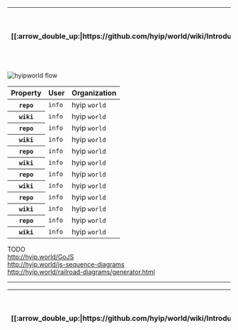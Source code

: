 <table>
  <thead>
    <tr>
      <th>[[:arrow_double_up:|https://github.com/hyip/world/wiki/Introduction]]</th>
      <th>[[:arrow_up_small:|https://github.com/hyipworld/hyipworld.github.io/wiki/Introduction]]</th>
      <th>[[:rewind:|Introduction]] [[Intro|Introduction]]</th>
      <th>[[:arrow_backward:|[Mapping]-Merging]] [[Prev|[Mapping]-Merging]]</th>
      <th>[[:repeat:|[Mapping]-Overall]] [[Reload|[Mapping]-Overall]]</th>
      <th>Last :arrow_forward:</th>
      <th>[[Next|https://github.com/hyip/rating]] [[:fast_forward:|https://github.com/hyip/rating]]</th>
      <th>[[:arrow_down_small:|https://github.com/hyip/rating]]</th>
      <th>[[:arrow_double_down:|https://github.com/hyip/rating/wiki/Introduction]]</th>
    </tr>
  </thead>
</table>

![hyipworld flow](https://hyipworld.github.io/images/github/doc/figure16.png)

<table>
  <thead>
    <tr>
      <th>Property</th>
      <th>User</th>
      <th>Organization</th>
    </tr>
  </thead>
  <tbody>
    <tr>
      <th scope="row"><code>repo</code></th>
      <td><code>info</code></td>
      <td>hyip <code>world</code></td>
    </tr>
    <tr>
      <th scope="row"><code>wiki</code></th>
      <td><code>info</code></td>
      <td>hyip <code>world</code></td>
    </tr>
    <tr>
      <th scope="row"><code>repo</code></th>
      <td><code>info</code></td>
      <td>hyip <code>world</code></td>
    </tr>
    <tr>
      <th scope="row"><code>wiki</code></th>
      <td><code>info</code></td>
      <td>hyip <code>world</code></td>
    </tr>
    <tr>
      <th scope="row"><code>repo</code></th>
      <td><code>info</code></td>
      <td>hyip <code>world</code></td>
    </tr>
    <tr>
      <th scope="row"><code>wiki</code></th>
      <td><code>info</code></td>
      <td>hyip <code>world</code></td>
    </tr>
    <tr>
      <th scope="row"><code>repo</code></th>
      <td><code>info</code></td>
      <td>hyip <code>world</code></td>
    </tr>
    <tr>
      <th scope="row"><code>wiki</code></th>
      <td><code>info</code></td>
      <td>hyip <code>world</code></td>
    </tr>
    <tr>
      <th scope="row"><code>repo</code></th>
      <td><code>info</code></td>
      <td>hyip <code>world</code></td>
    </tr>
    <tr>
      <th scope="row"><code>wiki</code></th>
      <td><code>info</code></td>
      <td>hyip <code>world</code></td>
    </tr>
    <tr>
      <th scope="row"><code>repo</code></th>
      <td><code>info</code></td>
      <td>hyip <code>world</code></td>
    </tr>
    <tr>
      <th scope="row"><code>wiki</code></th>
      <td><code>info</code></td>
      <td>hyip <code>world</code></td>
    </tr>
  </tbody>
</table>



TODO  
http://hyip.world/GoJS  
http://hyip.world/js-sequence-diagrams  
http://hyip.world/railroad-diagrams/generator.html  

***
<table>
  <thead>
    <tr>
      <th>[[:arrow_double_up:|https://github.com/hyip/world/wiki/Introduction]]</th>
      <th>[[:arrow_up_small:|https://github.com/hyipworld/hyipworld.github.io/wiki/Introduction]]</th>
      <th>[[:rewind:|Introduction]] [[Intro|Introduction]]</th>
      <th>[[:arrow_backward:|[Mapping]-Merging]] [[Prev|[Mapping]-Merging]]</th>
      <th>[[:repeat:|[Mapping]-Overall]] [[Reload|[Mapping]-Overall]]</th>
      <th>Last :arrow_forward:</th>
      <th>[[Next|https://github.com/hyip/rating]] [[:fast_forward:|https://github.com/hyip/rating]]</th>
      <th>[[:arrow_down_small:|https://github.com/hyip/rating]]</th>
      <th>[[:arrow_double_down:|https://github.com/hyip/rating/wiki/Introduction]]</th>
    </tr>
  </thead>
</table>